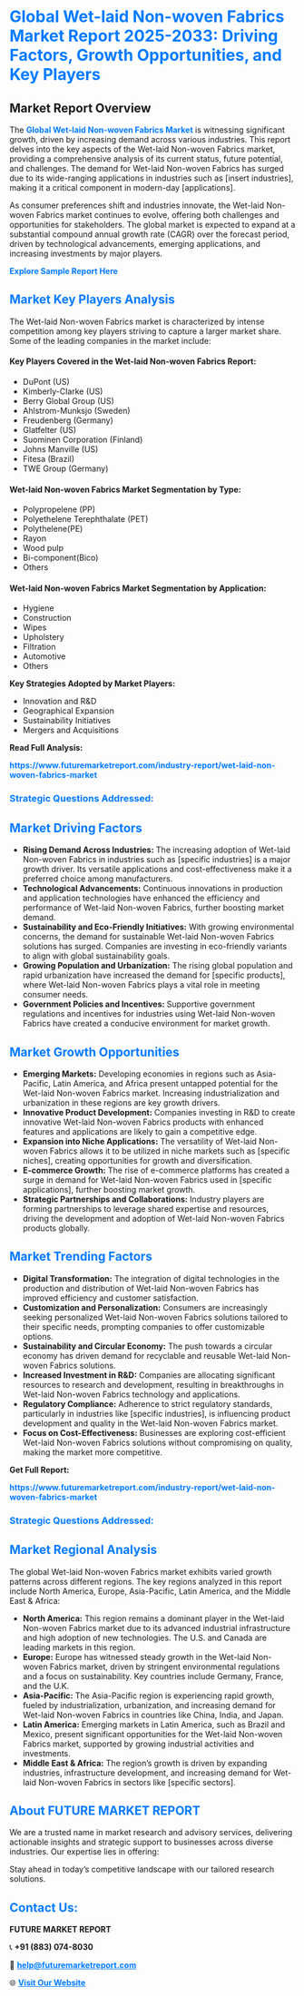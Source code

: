 <h1 style="color: #007BFF;">Global Wet-laid Non-woven Fabrics Market Report 2025-2033: Driving Factors, Growth Opportunities, and Key Players</h1>

<section id="overview">
<h2>Market Report Overview</h2>
<p>The <a href="https://www.futuremarketreport.com/industry-report/wet-laid-non-woven-fabrics-market" style="color: #007BFF; text-decoration: none;"><strong>Global Wet-laid Non-woven Fabrics Market</strong></a> is witnessing significant growth, driven by increasing demand across various industries. This report delves into the key aspects of the Wet-laid Non-woven Fabrics market, providing a comprehensive analysis of its current status, future potential, and challenges. The demand for Wet-laid Non-woven Fabrics has surged due to its wide-ranging applications in industries such as [insert industries], making it a critical component in modern-day [applications].</p>
<p>As consumer preferences shift and industries innovate, the Wet-laid Non-woven Fabrics market continues to evolve, offering both challenges and opportunities for stakeholders. The global market is expected to expand at a substantial compound annual growth rate (CAGR) over the forecast period, driven by technological advancements, emerging applications, and increasing investments by major players.</p>
</section>

<section id="overview">
<p><a href="https://www.futuremarketreport.com/request-sample/reportId=53971" style="color: #007BFF; text-decoration: none;"><strong>Explore Sample Report Here</strong></a></p>
</section>

<section id="key-players">
<h2 style="color: #007BFF;">Market Key Players Analysis</h2>
<p>The Wet-laid Non-woven Fabrics market is characterized by intense competition among key players striving to capture a larger market share. Some of the leading companies in the market include:</p>
<h4>Key Players Covered in the Wet-laid Non-woven Fabrics Report:</h4>
<ul><li>DuPont (US)</li><li>Kimberly-Clarke (US)</li><li>Berry Global Group (US)</li><li>Ahlstrom-Munksjo (Sweden)</li><li>Freudenberg (Germany)</li><li>Glatfelter (US)</li><li>Suominen Corporation (Finland)</li><li>Johns Manville (US)</li><li>Fitesa (Brazil)</li><li>TWE Group (Germany)</li></ul>
<h4>Wet-laid Non-woven Fabrics Market Segmentation by Type:</h4>
<ul><li>Polypropelene (PP)</li><li>Polyethelene Terephthalate (PET)</li><li>Polythelene(PE)</li><li>Rayon</li><li>Wood pulp</li><li>Bi-component(Bico)</li><li>Others</li></ul>

<h4>Wet-laid Non-woven Fabrics Market Segmentation by Application:</h4>
<ul><li>Hygiene</li><li>Construction</li><li>Wipes</li><li>Upholstery</li><li>Filtration</li><li>Automotive</li><li>Others</li></ul>
<p><strong>Key Strategies Adopted by Market Players:</strong></p>
<ul>
<li>Innovation and R&D</li>
<li>Geographical Expansion</li>
<li>Sustainability Initiatives</li>
<li>Mergers and Acquisitions</li>
</ul>
</section>

<section>
<p><strong>Read Full Analysis: </strong></p><a href="https://www.futuremarketreport.com/industry-report/wet-laid-non-woven-fabrics-market" style="color: #007BFF; text-decoration: none;"><strong>https://www.futuremarketreport.com/industry-report/wet-laid-non-woven-fabrics-market</strong></a>
<h3 style="color: #007BFF;">Strategic Questions Addressed:</h3>
</section>

<section id="driving-factors">
<h2 style="color: #007BFF;">Market Driving Factors</h2>
<ul>
<li><strong>Rising Demand Across Industries:</strong> The increasing adoption of Wet-laid Non-woven Fabrics in industries such as [specific industries] is a major growth driver. Its versatile applications and cost-effectiveness make it a preferred choice among manufacturers.</li>
<li><strong>Technological Advancements:</strong> Continuous innovations in production and application technologies have enhanced the efficiency and performance of Wet-laid Non-woven Fabrics, further boosting market demand.</li>
<li><strong>Sustainability and Eco-Friendly Initiatives:</strong> With growing environmental concerns, the demand for sustainable Wet-laid Non-woven Fabrics solutions has surged. Companies are investing in eco-friendly variants to align with global sustainability goals.</li>
<li><strong>Growing Population and Urbanization:</strong> The rising global population and rapid urbanization have increased the demand for [specific products], where Wet-laid Non-woven Fabrics plays a vital role in meeting consumer needs.</li>
<li><strong>Government Policies and Incentives:</strong> Supportive government regulations and incentives for industries using Wet-laid Non-woven Fabrics have created a conducive environment for market growth.</li>
</ul>
</section>

<section id="growth-opportunities">
<h2 style="color: #007BFF;">Market Growth Opportunities</h2>
<ul>
<li><strong>Emerging Markets:</strong> Developing economies in regions such as Asia-Pacific, Latin America, and Africa present untapped potential for the Wet-laid Non-woven Fabrics market. Increasing industrialization and urbanization in these regions are key growth drivers.</li>
<li><strong>Innovative Product Development:</strong> Companies investing in R&D to create innovative Wet-laid Non-woven Fabrics products with enhanced features and applications are likely to gain a competitive edge.</li>
<li><strong>Expansion into Niche Applications:</strong> The versatility of Wet-laid Non-woven Fabrics allows it to be utilized in niche markets such as [specific niches], creating opportunities for growth and diversification.</li>
<li><strong>E-commerce Growth:</strong> The rise of e-commerce platforms has created a surge in demand for Wet-laid Non-woven Fabrics used in [specific applications], further boosting market growth.</li>
<li><strong>Strategic Partnerships and Collaborations:</strong> Industry players are forming partnerships to leverage shared expertise and resources, driving the development and adoption of Wet-laid Non-woven Fabrics products globally.</li>
</ul>
</section>

<section id="trending-factors">
<h2 style="color: #007BFF;">Market Trending Factors</h2>
<ul>
<li><strong>Digital Transformation:</strong> The integration of digital technologies in the production and distribution of Wet-laid Non-woven Fabrics has improved efficiency and customer satisfaction.</li>
<li><strong>Customization and Personalization:</strong> Consumers are increasingly seeking personalized Wet-laid Non-woven Fabrics solutions tailored to their specific needs, prompting companies to offer customizable options.</li>
<li><strong>Sustainability and Circular Economy:</strong> The push towards a circular economy has driven demand for recyclable and reusable Wet-laid Non-woven Fabrics solutions.</li>
<li><strong>Increased Investment in R&D:</strong> Companies are allocating significant resources to research and development, resulting in breakthroughs in Wet-laid Non-woven Fabrics technology and applications.</li>
<li><strong>Regulatory Compliance:</strong> Adherence to strict regulatory standards, particularly in industries like [specific industries], is influencing product development and quality in the Wet-laid Non-woven Fabrics market.</li>
<li><strong>Focus on Cost-Effectiveness:</strong> Businesses are exploring cost-efficient Wet-laid Non-woven Fabrics solutions without compromising on quality, making the market more competitive.</li>
</ul>
</section>

<section>
<p><strong>Get Full Report: </strong></p><a href="https://www.futuremarketreport.com/industry-report/wet-laid-non-woven-fabrics-market" style="color: #007BFF; text-decoration: none;"><strong>https://www.futuremarketreport.com/industry-report/wet-laid-non-woven-fabrics-market</strong></a>
<h3 style="color: #007BFF;">Strategic Questions Addressed:</h3>
</section>


<section id="regional-analysis">
<h2 style="color: #007BFF;">Market Regional Analysis</h2>
<p>The global Wet-laid Non-woven Fabrics market exhibits varied growth patterns across different regions. The key regions analyzed in this report include North America, Europe, Asia-Pacific, Latin America, and the Middle East & Africa:</p>
<ul>
<li><strong>North America:</strong> This region remains a dominant player in the Wet-laid Non-woven Fabrics market due to its advanced industrial infrastructure and high adoption of new technologies. The U.S. and Canada are leading markets in this region.</li>
<li><strong>Europe:</strong> Europe has witnessed steady growth in the Wet-laid Non-woven Fabrics market, driven by stringent environmental regulations and a focus on sustainability. Key countries include Germany, France, and the U.K.</li>
<li><strong>Asia-Pacific:</strong> The Asia-Pacific region is experiencing rapid growth, fueled by industrialization, urbanization, and increasing demand for Wet-laid Non-woven Fabrics in countries like China, India, and Japan.</li>
<li><strong>Latin America:</strong> Emerging markets in Latin America, such as Brazil and Mexico, present significant opportunities for the Wet-laid Non-woven Fabrics market, supported by growing industrial activities and investments.</li>
<li><strong>Middle East & Africa:</strong> The region’s growth is driven by expanding industries, infrastructure development, and increasing demand for Wet-laid Non-woven Fabrics in sectors like [specific sectors].</li>
</ul>
</section>

<footer>
<h2 style="color: #007BFF;">About FUTURE MARKET REPORT</h2>
<p>We are a trusted name in market research and advisory services, delivering actionable insights and strategic support to businesses across diverse industries. Our expertise lies in offering:</p>

<p>Stay ahead in today’s competitive landscape with our tailored research solutions.</p>

<h2 style="color: #007BFF;">Contact Us:</h2>
<p><strong>FUTURE MARKET REPORT</strong></p>
<p>📞 <strong>+91 (883) 074-8030</strong></p>
<p>📧 <strong><a href="mailto:help@futuremarketreport.com" style="color: #007BFF;">help@futuremarketreport.com</a></strong></p>
<p>🌐 <strong><a href="https://www.futuremarketreport.com/" style="color: #007BFF;">Visit Our Website</a></strong></p>
</footer>